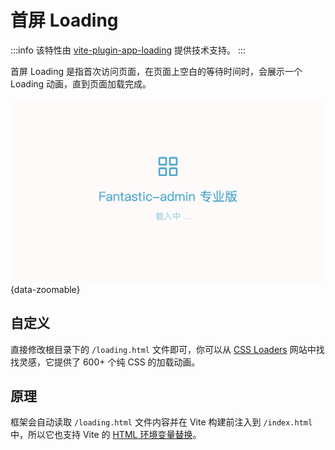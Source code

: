# 首屏 Loading

:::info
该特性由 [vite-plugin-app-loading](https://github.com/Lmx1220/vite-plugin-app-loading) 提供技术支持。
:::

首屏 Loading 是指首次访问页面，在页面上空白的等待时间时，会展示一个 Loading 动画，直到页面加载完成。

![](/loading.png){data-zoomable}

## 自定义

直接修改根目录下的 `/loading.html` 文件即可，你可以从 [CSS Loaders](https://css-loaders.com/) 网站中找找灵感，它提供了 600+ 个纯 CSS 的加载动画。

## 原理

框架会自动读取 `/loading.html` 文件内容并在 Vite 构建前注入到 `/index.html` 中，所以它也支持 Vite 的 [HTML 环境变量替换](https://cn.vitejs.dev/guide/env-and-mode.html#html-env-replacement)。